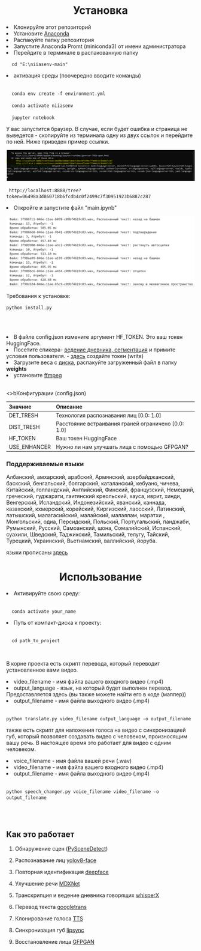 # 
<h1 align="center">Установка</h1>


  <li>Клонируйте этот репозиторий</li>

  <li>Установите <a href = 'https://www.anaconda.com/download'>Anaconda</a> </li>

  <li>Распакуйте папку репозитория</li>
  
  <li>Запустите Anaconda Promt (miniconda3) от имени администратора</li>
  
  <li>Перейдите в терминале в распакованную папку</li>
  
      cd "E:\niiasenv-main"
  
  <li>активация среды (поочередно вводите команды)</li><br>
  
      conda env create -f environment.yml

      conda activate niiasenv

      jupyter notebook

  У вас запустится браузер. 
  В случае, если будет ошибка и страница не выведется - скопируйте из терминала одну из двух ссылок и перейдите по ней. Ниже приведен пример ссылки.

  
  ![alt text](img/юпитер.png)

     http://localhost:8888/tree?token=06498a3d860718b6fcdb4c0f2499c7f30951923b6887c287
  
<li>Откройте и запустите файл "main.ipynb"</li>

![alt text](img/image_2024-10-13_04-51-37.png)



Требования к установке:

    python install.py
<br><br>

  <li>В файле config.json измените аргумент HF_TOKEN. Это ваш токен HuggingFace. </li>

  <li>Посетите спикера- <a href = 'https://huggingface.co/pyannote/segmentation'>ведение дневника, сегментация</a> и примите условия пользователя.  - <a href='https://huggingface.co/settings/tokens'>здесь</a> создайте токен (write)</li>

  <li>Загрузите веса с <a href='https://drive.google.com/file/d/1dYy24q_67TmVuv_PbChe2t1zpNYJci1J/view'>диска</a>, распакуйте загруженный файл в папку <b>weights</b></li>

  <li>установите <a href='https://ffmpeg.org/'>ffmpeg</a><br><br>


<>bКонфигурации (config.json)</b>

|Значние | Описание|
|-|-|
| DET_TRESH |	Технология распознавания лиц [0.0: 1.0] |
|DIST_TRESH |	Расстояние встраивания граней ограничено [0.0: 1.0] |
| HF_TOKEN	| Ваш токен HuggingFace|
| USE_ENHANCER |	Нужно ли нам улучшать лица с помощью GFPGAN?<br> |


<h3>Поддерживаемые языки</h3>

Албанский, амхарский, арабский, Армянский, азербайджанский, баскский, бенгальский, болгарский, каталанский, кебуано, чичева, Китайский, голландский, Английский, Финский, французский, Немецкий, греческий, гуджарати, гаитянский креольский, хауса, иврит, хинди, Венгерский, Исландский, Индонезийский, яванский, каннада, казахский, кхмерский, корейский, Киргизский, лаосский, Латинский, латышский, малагасийский, малайский, малаялам, маратхи , Монгольский, одиа, Персидский, Польский, Португальский, панджаби, Румынский, Русский, Самоанский, шона, Сомалийский, Испанский, суахили, Шведский, Таджикский, Тамильский, телугу, Тайский, Турецкий, Украинский, Вьетнамский, валлийский, йоруба.

языки прописаны [здесь](rutubetrans/core/mapper.py)





<h1 align="center">Использование</h1>

  <li>Активируйте свою среду:</li><br>

      conda activate your_name  
  
  <li>Путь от компакт-диска к проекту:</li><br>

      cd path_to_project
  <br>

В корне проекта есть скрипт перевода, который переводит установленное вами видео.

  <li>video_filename - имя файла вашего входного видео (.mp4)</li>

  <li>output_language - язык, на который будет выполнен перевод. Предоставляется здесь (вы также можете найти его в коде (маппер))</li>

  <li>output_filename - имя файла выходного видео (.mp4)</li><br>

    python translate.py video_filename output_language -o output_filename


также есть скрипт для наложения голоса на видео с синхронизацией губ, который позволяет создавать видео с человеком, произносящим вашу речь. В настоящее время это работает для видео с одним человеком.

  <li>voice_filename - имя файла вашей речи (.wav)</li>

  <li>video_filename - имя файла вашего входного видео (.mp4)</li>

  <li>output_filename - имя файла выходного видео (.mp4)</li><br>

    python speech_changer.py voice_filename video_filename -o output_filename 
<br><br>


<h2>Как это работает</h2>

1. Обнаружение сцен ([PySceneDetect](https://github.com/Breakthrough/PySceneDetect))

2. Распознавание лиц [yolov8-face](https://github.com/akanametov/yolov8-face)

3. Повторная идентификация [deepface](https://github.com/serengil/deepface)

4. Улучшение речи [MDXNet](https://huggingface.co/freyza/kopirekcover/blob/main/MDXNet.py)

5. Транскрипция и ведение дневника говорящих [whisperX](https://github.com/m-bain/whisperX)

6. Перевод текста [googletrans](https://pypi.org/project/googletrans/)

7. Клонирование голоса [TTS](https://github.com/coqui-ai/TTS)

8. Синхронизация губ [lipsync](https://github.com/mowshon/lipsync)

9. Восстановление лица [GFPGAN](https://github.com/TencentARC/GFPGAN)




